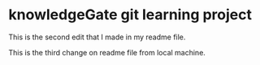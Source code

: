 # knowledgeGate git learning project

This is the second edit that I made in my readme file.

This is the third change on readme file from local machine.
